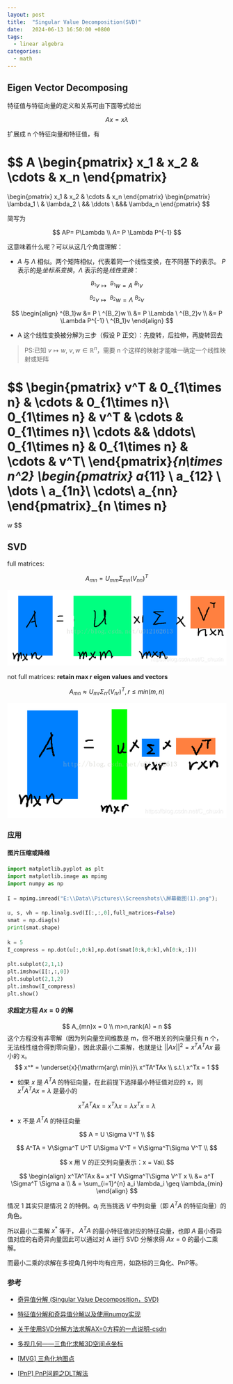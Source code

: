 ```yaml
---
layout: post
title:  "Singular Value Decomposition(SVD)"
date:   2024-06-13 16:50:00 +0800
tags: 
  - linear algebra
categories:
  - math
---
```


## Eigen Vector Decomposing

特征值与特征向量的定义和关系可由下面等式给出

$$
Ax = x\lambda
$$

扩展成 n 个特征向量和特征值，有

$$
A
\begin{pmatrix}
x_1 & x_2 & \cdots & x_n
\end{pmatrix}
=
\begin{pmatrix}
x_1 & x_2 & \cdots & x_n
\end{pmatrix}
\begin{pmatrix}
\lambda_1 \\
& \lambda_2 \\
&& \ddots \\
&&& \lambda_n
\end{pmatrix}
$$

简写为

$$
AP= P\Lambda \\
A= P \Lambda P^{-1}
$$

这意味着什么呢？可以从这几个角度理解：
- $A$ 与 $\Lambda$ 相似。两个矩阵相似，代表着同一个线性变换，在不同基下的表示。 $P$ 表示的是*坐标系变换*，$\Lambda$ 表示的是*线性变换*：


$$
^{B_1}v \mapsto \ ^{B_1}w =  A \  ^{B_1}v
$$

$$
^{B_2}v \mapsto \ ^{B_2}w =  \Lambda\ ^{B_2}v
$$

$$
\begin{align}
^{B_1}w &= P \  ^{B_2}w \\
        &= P \Lambda \ ^{B_2}v \\
        &= P \Lambda P^{-1} \ ^{B_1}v
\end{align}
$$

- A 这个线性变换被分解为三步（假设 P 正交）：先旋转，后拉伸，再旋转回去

>PS:已知 $v \mapsto w,\ v,w \in \mathbb{R}^n$，需要 n 个这样的映射才能唯一确定一个线性映射或矩阵

$$
\begin{pmatrix}
v^T & 0_{1\times n} & \cdots &  0_{1\times n}\\
0_{1\times n} & v^T & \cdots &  0_{1\times n}\\
\cdots && \ddots\\
0_{1\times n} & 0_{1\times n} & \cdots & v^T\\
\end{pmatrix}_{n\times n^2}
\begin{pmatrix}
a_{11} \\
a_{12} \\
\dots \\
a_{1n}\\
\cdots\\
a_{nn}
\end{pmatrix}_{n \times n}
=
w
$$

## SVD
full matrices: 

$$
A_{mn} = U_{mm}\Sigma_{mn}(V_{nn})^T
$$

![full_matrices](/assets/2024-06-13-SVD/full_matrices.png)

not full matrices: **retain max r eigen values and vectors**

$$
A_{mn} \approx U_{mr}\Sigma_{rr}(V_{nr})^T, r \leq min(m,n)
$$

![not_full_matrices](/assets/2024-06-13-SVD/not_full_matrices.png)

### 应用

#### 图片压缩或降维

```python
import matplotlib.pyplot as plt
import matplotlib.image as mpimg
import numpy as np

I = mpimg.imread("E:\\Data\\Pictures\\Screenshots\\屏幕截图(1).png");

u, s, vh = np.linalg.svd(I[:,:,0],full_matrices=False)
smat = np.diag(s)
print(smat.shape)

k = 5
I_compress = np.dot(u[:,0:k],np.dot(smat[0:k,0:k],vh[0:k,:]))

plt.subplot(2,1,1)
plt.imshow(I[:,:,0])
plt.subplot(2,1,2)
plt.imshow(I_compress)
plt.show()

```

#### 求超定方程 $Ax = 0$ 的解

$$
A_{mn}x = 0 \\ 
m>n,rank(A) = n
$$
这个方程没有非零解（因为列向量空间维数是 m，但不相关的列向量只有 n 个，无法线性组合得到零向量），因此求最小二乘解，也就是让 $||Ax||^2 = x^TA^TAx$ 最小的 x。
$$
x^* = \underset{x}{\mathrm{arg\ min}}\  x^TA^TAx \\ s.t.\  x^Tx = 1
$$

- 如果 $x$ 是 $A^TA$ 的特征向量，在此前提下选择最小特征值对应的 x，则 $x^TA^TAx  = \lambda$ 是最小的

$$
x^TA^TAx = x^T \lambda x = \lambda x^Tx = \lambda
$$

- x 不是 $A^TA$ 的特征向量

$$
A = U \Sigma V^T \\
$$

$$
A^TA = V\Sigma^T U^T U\Sigma V^T = V\Sigma^T\Sigma V^T \\ 
$$

$$
x 用 V 的正交列向量表示：x = Va\\
$$

$$
\begin{align}
x^TA^TAx &= x^T V\Sigma^T\Sigma V^T x \\
&= a^T \Sigma^T \Sigma a \\
& = \sum_{i=1}^{n} a_i \lambda_i \geq \lambda_{min}
\end{align}
$$

情况 1 其实只是情况 2 的特例。$a_i$ 充当挑选 $V$ 中列向量（即 $A^TA$ 的特征向量）的角色。

所以最小二乘解 $x^*$ 等于， $A^TA$ 的最小特征值对应的特征向量，也即 $A$ 最小奇异值对应的右奇异向量因此可以通过对 A 进行 SVD 分解求得 $Ax = 0$ 的最小二乘解。

而最小二乘的求解在多视角几何中均有应用，如路标的三角化、PnP等。

### 参考

- [奇异值分解 (Singular Value Decomposition，SVD) ](https://www.cnblogs.com/sun-a/p/13543735.html)
- [特征值分解和奇异值分解以及使用numpy实现](https://blog.csdn.net/C_chuxin/article/details/84898942)

- [关于使用SVD分解方法求解AX=0方程的一点说明-csdn](https://blog.csdn.net/zhyh1435589631/article/details/62218421)

- [多视几何——三角化求解3D空间点坐标](https://zhuanlan.zhihu.com/p/55530787)
- [[MVG] 三角化地图点](https://zhuanlan.zhihu.com/p/63179478)

- [[PnP] PnP问题之DLT解法](https://zhuanlan.zhihu.com/p/58648937)
